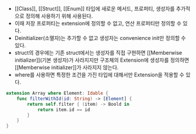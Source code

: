 - [[Class]], [[Struct]], [[Enum]] 타입에 새로운 메서드, 프로퍼티, 생성자를 추가적으로 정의해 사용하기 위해 사용된다.
- 이때 저장 프로퍼티는 extension에 정의할 수 없고, 연산 프로퍼티만 정의할 수 있다.
- Deinitializer(소멸자)는 추가할 수 없고 생성자는 convenience init만 정의할 수 있다.
- struct의 경우에는 기존 struct에서는 생성자를 직접 구현하면 [[Memberwise initializer]](기본 생성자)가 사라지지만 구조체의 Extension에 생성자를 정의하면 [[Memberwise initializer]]가 사라지지 않는다.
- where를 사용하면 특정한 조건을 가진 타입에 대해서만 Extension을 적용할 수 있다.
```swift
extension Array where Element: Idable {
	func filterWithId(id: String) -> [Element] {
		return self.filter { (item) -> Boold in
			return item.id == id
		}
	}
}
```